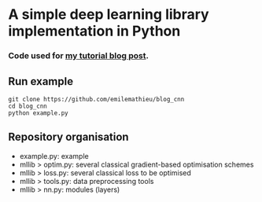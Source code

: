 # A simple deep learning library implementation in Python

### Code used for [my tutorial blog post](http://emilemathieu.fr/blog_cnn.html).

## Run example
```
git clone https://github.com/emilemathieu/blog_cnn
cd blog_cnn
python example.py
```

## Repository organisation
- example.py: example
- mllib > optim.py: several classical gradient-based optimisation schemes
- mllib > loss.py: several classical loss to be optimised
- mllib > tools.py: data preprocessing tools
- mllib > nn.py: modules (layers)

